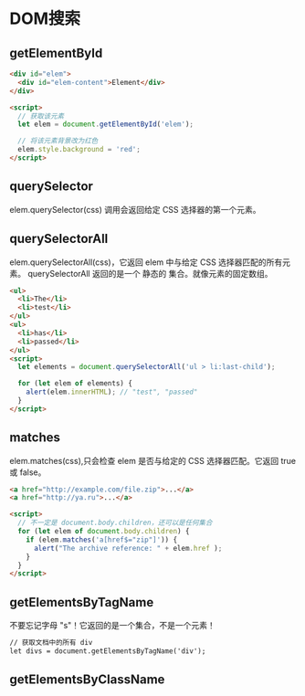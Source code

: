 # DOM搜索

## getElementById
```html
<div id="elem">
  <div id="elem-content">Element</div>
</div>

<script>
  // 获取该元素
  let elem = document.getElementById('elem');

  // 将该元素背景改为红色
  elem.style.background = 'red';
</script>
```
## querySelector
elem.querySelector(css) 调用会返回给定 CSS 选择器的第一个元素。

## querySelectorAll
elem.querySelectorAll(css)，它返回 elem 中与给定 CSS 选择器匹配的所有元素。
querySelectorAll 返回的是一个 静态的 集合。就像元素的固定数组。
```html
<ul>
  <li>The</li>
  <li>test</li>
</ul>
<ul>
  <li>has</li>
  <li>passed</li>
</ul>
<script>
  let elements = document.querySelectorAll('ul > li:last-child');

  for (let elem of elements) {
    alert(elem.innerHTML); // "test", "passed"
  }
</script>
```
## matches
elem.matches(css),只会检查 elem 是否与给定的 CSS 选择器匹配。它返回 true 或 false。
```html
<a href="http://example.com/file.zip">...</a>
<a href="http://ya.ru">...</a>

<script>
  // 不一定是 document.body.children，还可以是任何集合
  for (let elem of document.body.children) {
    if (elem.matches('a[href$="zip"]')) {
      alert("The archive reference: " + elem.href );
    }
  }
</script>
```
## getElementsByTagName
不要忘记字母 "s"！它返回的是一个集合，不是一个元素！
```html
// 获取文档中的所有 div
let divs = document.getElementsByTagName('div');
```
## getElementsByClassName
